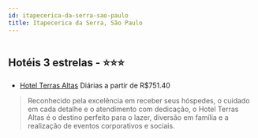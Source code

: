 ```yaml
---
id: itapecerica-da-serra-sao-paulo
title: Itapecerica da Serra, São Paulo
---
```


<center><img src="http://media.omnibees.com/Images/5558/Property/158132.jpg" alt="" /></center>


## Hotéis 3 estrelas - ⭐️⭐️⭐️

-    [Hotel Terras Altas](https://www.hurb.com/hoteis/itapecerica-da-serra/hotel-terras-altas-OMN-5558?cmp=18055) Diárias a partir de R$751.40
   > Reconhecido pela excelência em receber seus hóspedes, o cuidado em cada detalhe e o atendimento com dedicação, o Hotel Terras Altas é o destino perfeito para o lazer, diversão em família e a realização de eventos corporativos e sociais.​
